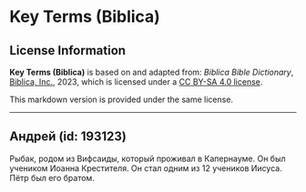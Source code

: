 # Key Terms (Biblica)

## License Information

**Key Terms (Biblica)** is based on and adapted from: _Biblica Bible Dictionary_, [Biblica, Inc.](https://www.biblica.com/), 2023, which is licensed under a [CC BY-SA 4.0 license](https://creativecommons.org/licenses/by-sa/4.0/legalcode.en).

This markdown version is provided under the same license.



--------------------------------

## Андрей (id: 193123)

Рыбак, родом из Вифсаиды, который проживал в Капернауме. Он был учеником Иоанна Крестителя. Он стал одним из 12 учеников Иисуса. Пётр был его братом.


